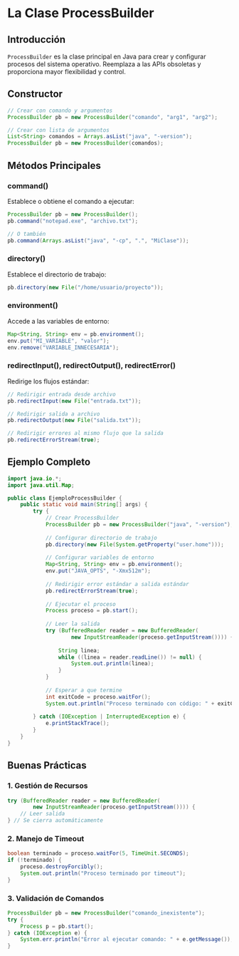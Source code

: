 # La Clase ProcessBuilder

## Introducción

`ProcessBuilder` es la clase principal en Java para crear y configurar procesos del sistema operativo. Reemplaza a las APIs obsoletas y proporciona mayor flexibilidad y control.

## Constructor

```java
// Crear con comando y argumentos
ProcessBuilder pb = new ProcessBuilder("comando", "arg1", "arg2");

// Crear con lista de argumentos
List<String> comandos = Arrays.asList("java", "-version");
ProcessBuilder pb = new ProcessBuilder(comandos);
```

## Métodos Principales

### command()
Establece o obtiene el comando a ejecutar:

```java
ProcessBuilder pb = new ProcessBuilder();
pb.command("notepad.exe", "archivo.txt");

// O también
pb.command(Arrays.asList("java", "-cp", ".", "MiClase"));
```

### directory()
Establece el directorio de trabajo:

```java
pb.directory(new File("/home/usuario/proyecto"));
```

### environment()
Accede a las variables de entorno:

```java
Map<String, String> env = pb.environment();
env.put("MI_VARIABLE", "valor");
env.remove("VARIABLE_INNECESARIA");
```

### redirectInput(), redirectOutput(), redirectError()
Redirige los flujos estándar:

```java
// Redirigir entrada desde archivo
pb.redirectInput(new File("entrada.txt"));

// Redirigir salida a archivo
pb.redirectOutput(new File("salida.txt"));

// Redirigir errores al mismo flujo que la salida
pb.redirectErrorStream(true);
```

## Ejemplo Completo

```java
import java.io.*;
import java.util.Map;

public class EjemploProcessBuilder {
    public static void main(String[] args) {
        try {
            // Crear ProcessBuilder
            ProcessBuilder pb = new ProcessBuilder("java", "-version");
            
            // Configurar directorio de trabajo
            pb.directory(new File(System.getProperty("user.home")));
            
            // Configurar variables de entorno
            Map<String, String> env = pb.environment();
            env.put("JAVA_OPTS", "-Xmx512m");
            
            // Redirigir error estándar a salida estándar
            pb.redirectErrorStream(true);
            
            // Ejecutar el proceso
            Process proceso = pb.start();
            
            // Leer la salida
            try (BufferedReader reader = new BufferedReader(
                    new InputStreamReader(proceso.getInputStream()))) {
                
                String linea;
                while ((linea = reader.readLine()) != null) {
                    System.out.println(linea);
                }
            }
            
            // Esperar a que termine
            int exitCode = proceso.waitFor();
            System.out.println("Proceso terminado con código: " + exitCode);
            
        } catch (IOException | InterruptedException e) {
            e.printStackTrace();
        }
    }
}
```

## Buenas Prácticas

### 1. Gestión de Recursos
```java
try (BufferedReader reader = new BufferedReader(
        new InputStreamReader(proceso.getInputStream()))) {
    // Leer salida
} // Se cierra automáticamente
```

### 2. Manejo de Timeout
```java
boolean terminado = proceso.waitFor(5, TimeUnit.SECONDS);
if (!terminado) {
    proceso.destroyForcibly();
    System.out.println("Proceso terminado por timeout");
}
```

### 3. Validación de Comandos
```java
ProcessBuilder pb = new ProcessBuilder("comando_inexistente");
try {
    Process p = pb.start();
} catch (IOException e) {
    System.err.println("Error al ejecutar comando: " + e.getMessage());
}
```
